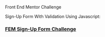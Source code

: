 Front End Mentor Challenge

Sign-Up Form With Validation Using Javascript:

### [FEM Sign-Up Form Challenge](https://abdelrahmank1868.github.io/Sign-Up-Form-Challenge/)
